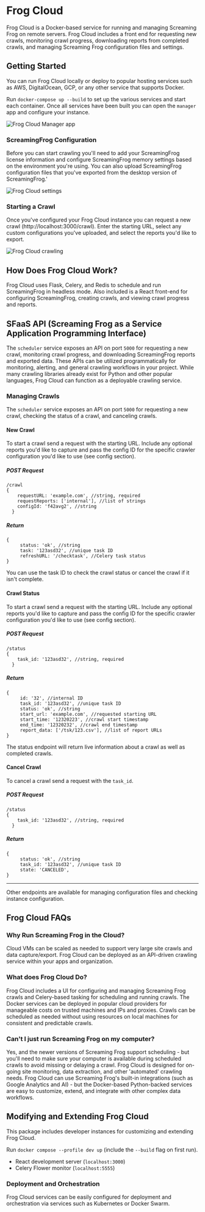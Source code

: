 # Frog Cloud

Frog Cloud is a Docker-based service for running and managing Screaming Frog on remote servers. Frog Cloud includes a front end for requesting new crawls, monitoring crawl progress, downloading reports from completed crawls, and managing Screaming Frog configuration files and settings.

## Getting Started

You can run Frog Cloud locally or deploy to popular hosting services such as AWS, DigitalOcean, GCP, or any other service that supports Docker.

Run `docker-compose up --build` to set up the various services and start each container. Once all services have been built you can open the `manager` app and configure your instance.

![Frog Cloud Manager app](https://github.com/myawesomebike/frog-cloud/raw/master/img/getting-started.png)

### ScreamingFrog Configuration

Before you can start crawling you'll need to add your ScreamingFrog license information and configure ScreamingFrog memory settings based on the environment you're using. You can also upload ScreamingFrog configuration files that you've exported from the desktop version of ScreamingFrog.'

![Frog Cloud settings](https://github.com/myawesomebike/frog-cloud/raw/master/img/settings.png)

### Starting a Crawl

Once you've configured your Frog Cloud instance you can request a new crawl (http://localhost:3000/crawl). Enter the starting URL, select any custom configurations you've uploaded, and select the reports you'd like to export.

![Frog Cloud crawling](https://github.com/myawesomebike/frog-cloud/raw/master/img/crawling.png)

## How Does Frog Cloud Work?

Frog Cloud uses Flask, Celery, and Redis to schedule and run ScreamingFrog in headless mode. Also included is a React front-end for configuring ScreamingFrog, creating crawls, and viewing crawl progress and reports.

## SFaaS API (Screaming Frog as a Service Application Programming Interface)

The `scheduler` service exposes an API on port `5000` for  requesting a new crawl, monitoring crawl progress, and downloading ScreamingFrog reports and exported data. These APIs can be utilized programmatically for monitoring, alerting, and general crawling workflows in your project. While many crawling libraries already exist for Python and other popular languages, Frog Cloud can function as a deployable crawling service.

### Managing Crawls

The `scheduler` service exposes an API on port `5000` for requesting a new crawl, checking the status of a crawl, and canceling crawls.

#### New Crawl
To start a crawl send a request with the starting URL. Include any optional reports you'd like to capture and pass the config ID for the specific crawler configuration you'd like to use (see config section).

##### POST Request
    /crawl
    {
        requestURL: 'example.com', //string, required
        requestReports: ['internal'], //list of strings
        configId: 'f42avg2', //string
      }
##### Return

    {
         status: 'ok', //string
         task: '123asd32', //unique task ID
         refreshURL: '/checktask', //Celery task status
    }
You can use the task ID to check the crawl status or cancel the crawl if it isn't complete.

#### Crawl Status
To start a crawl send a request with the starting URL. Include any optional reports you'd like to capture and pass the config ID for the specific crawler configuration you'd like to use (see config section).

##### POST Request
    /status
    {
        task_id: '123asd32', //string, required
      }
##### Return

    {
         id: '32', //internal ID
         task_id: '123asd32', //unique task ID
         status: 'ok', //string
         start_url: 'example.com', //requested starting URL
         start_time: '12320223', //crawl start timestamp
         end_time: '12320232', //crawl end timestamp
         report_data: ['/tsk/123.csv'], //list of report URLs
    }
The status endpoint will return live information about a crawl as well as completed crawls.

#### Cancel Crawl
To cancel a crawl send a request with the `task_id`.

##### POST Request
    /status
    {
        task_id: '123asd32', //string, required
      }
##### Return

    {
         status: 'ok', //string
         task_id: '123asd32', //unique task ID
         state: 'CANCELED',
    }

---
Other endpoints are available for managing configuration files and checking instance configuration.

## Frog Cloud FAQs

### Why Run Screaming Frog in the Cloud?

Cloud VMs can be scaled as needed to support very large site crawls and data capture/export. Frog Cloud can be deployed as an API-driven crawling service within your apps and organization.

### What does Frog Cloud Do?

Frog Cloud includes a UI for configuring and managing Screaming Frog crawls and Celery-based tasking for scheduling and running crawls. The Docker services can be deployed in popular cloud providers for manageable costs on trusted machines and IPs and proxies. Crawls can be scheduled as needed without using resources on local machines for consistent and predictable crawls.

### Can't I just run Screaming Frog on my computer?

Yes, and the newer versions of Screaming Frog support scheduling - but you'll need to make sure your computer is available during scheduled crawls to avoid missing or delaying a crawl. Frog Cloud is designed for on-going site monitoring, data extraction, and other 'automated' crawling needs. Frog Cloud can use Screaming Frog's built-in integrations (such as Google Analytics and AI) - but the Docker-based Python-backed services are easy to customize, extend, and integrate with other complex data workflows.

## Modifying and Extending Frog Cloud

This package includes developer instances for customizing and extending Frog Cloud.

Run `docker compose --profile dev up` (include the `--build` flag on first run).

- React development server (`localhost:3000`)
- Celery Flower monitor (`localhost:5555`)

### Deployment and Orchestration
Frog Cloud services can be easily configured for deployment and orchestration via services such as Kubernetes or Docker Swarm.
